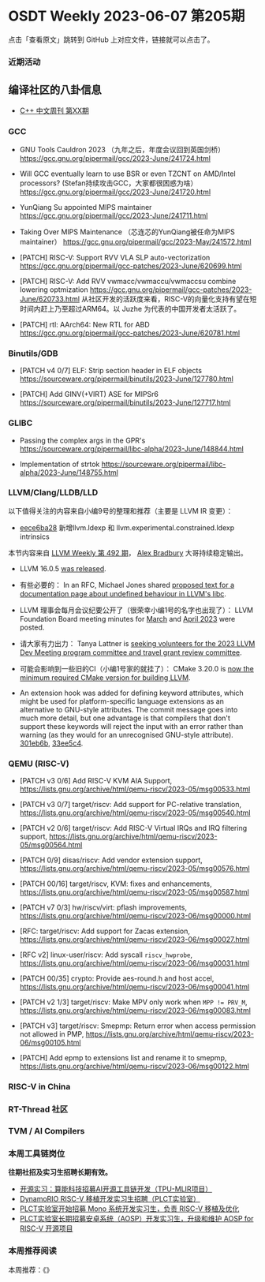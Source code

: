 # OSDT Weekly 2023-06-07 第205期

点击「查看原文」跳转到 GitHub 上对应文件，链接就可以点击了。

### 近期活动

## 编译社区的八卦信息

- [C++ 中文周刊 第XX期]()

### GCC

- GNU Tools Cauldron 2023 （九年之后，年度会议回到英国剑桥）    
  https://gcc.gnu.org/pipermail/gcc/2023-June/241724.html

- Will GCC eventually learn to use BSR or even TZCNT on AMD/Intel processors? (Stefan持续攻击GCC，大家都很困惑为啥）
  https://gcc.gnu.org/pipermail/gcc/2023-June/241720.html

- YunQiang Su appointed MIPS maintainer
  https://gcc.gnu.org/pipermail/gcc/2023-June/241711.html
  
- Taking Over MIPS Maintenance （芯连芯的YunQiang被任命为MIPS maintainer）
  https://gcc.gnu.org/pipermail/gcc/2023-May/241572.html
  

- [PATCH] RISC-V: Support RVV VLA SLP auto-vectorization
  https://gcc.gnu.org/pipermail/gcc-patches/2023-June/620699.html

- [PATCH] RISC-V: Add RVV vwmacc/vwmaccu/vwmaccsu combine lowering optmization
  https://gcc.gnu.org/pipermail/gcc-patches/2023-June/620733.html
  从社区开发的活跃度来看，RISC-V的向量化支持有望在短时间内赶上乃至超过ARM64。以 Juzhe 为代表的中国开发者太活跃了。

- [PATCH] rtl: AArch64: New RTL for ABD
  https://gcc.gnu.org/pipermail/gcc-patches/2023-June/620781.html

### Binutils/GDB

- [PATCH v4 0/7] ELF: Strip section header in ELF objects
  https://sourceware.org/pipermail/binutils/2023-June/127780.html

- [PATCH] Add GINV(+VIRT) ASE for MIPSr6
  https://sourceware.org/pipermail/binutils/2023-June/127717.html

### GLIBC

- Passing the complex args in the GPR's
  https://sourceware.org/pipermail/libc-alpha/2023-June/148844.html

- Implementation of strtok
  https://sourceware.org/pipermail/libc-alpha/2023-June/148755.html

### LLVM/Clang/LLDB/LLD


以下值得关注的内容来自小编9号的整理和推荐（主要是 LLVM IR 变更）：

- [eece6ba28](https://github.com/llvm/llvm-project/commit/eece6ba283bd763e6d7109ae9e155e81cfee0651) 新增llvm.ldexp 和 llvm.experimental.constrained.ldexp intrinsics

本节内容来自 [LLVM Weekly 第 492 期](http://llvmweekly.org/issue/492)，
[Alex Bradbury](https://www.linkedin.com/in/alex-bradbury/) 大哥持续稳定输出。

* LLVM 16.0.5 [was released](https://discourse.llvm.org/t/16-0-5-releae/71097).

* 有些必要的： In an RFC, Michael Jones shared [proposed text for a documentation page about undefined behaviour in LLVM's libc](https://discourse.llvm.org/t/rfc-defining-undefined-behavior-in-libc/71028).

* LLVM 理事会每月会议纪要公开了（很荣幸小编1号的名字也出现了）： LLVM Foundation Board meeting minutes for [March](https://discourse.llvm.org/t/board-meeting-minutes-march-2023/71089) and [April 2023](https://discourse.llvm.org/t/board-meeting-minutes-april-2023/71090) were posted.

* 请大家有力出力： Tanya Lattner is [seeking volunteers for the 2023 LLVM Dev Meeting program committee and travel grant review committee](https://discourse.llvm.org/t/volunteers-needed-for-the-2023-llvm-developers-meeting-program-travel-grants/71092).

* 可能会影响到一些旧的CI（小编1号家的就挂了）： CMake 3.20.0 is [now the minimum required CMake version for building LLVM](https://discourse.llvm.org/t/llvms-minimum-required-cmake-version-is-now-3-20-0/71109).

* An extension hook was added for defining keyword attributes, which might be used for platform-specific language extensions as an alternative to GNU-style attributes. The commit message goes into much more detail, but one advantage is that compilers that don't support these keywords will reject the input with an error rather than warning (as they would for an unrecognised GNU-style attribute).
  [301eb6b](https://reviews.llvm.org/rG301eb6b68f30),
  [33ee5c4](https://reviews.llvm.org/rG33ee5c466346).

### QEMU (RISC-V)


- [PATCH v3 0/6] Add RISC-V KVM AIA Support,
  https://lists.gnu.org/archive/html/qemu-riscv/2023-05/msg00533.html

- [PATCH v3 0/7] target/riscv: Add support for PC-relative translation,
  https://lists.gnu.org/archive/html/qemu-riscv/2023-05/msg00540.html

- [PATCH v2 0/6] target/riscv: Add RISC-V Virtual IRQs and IRQ filtering support,
  https://lists.gnu.org/archive/html/qemu-riscv/2023-05/msg00564.html

- [PATCH 0/9] disas/riscv: Add vendor extension support,
  https://lists.gnu.org/archive/html/qemu-riscv/2023-05/msg00576.html

- [PATCH 00/16] target/riscv, KVM: fixes and enhancements,
  https://lists.gnu.org/archive/html/qemu-riscv/2023-05/msg00587.html

- [PATCH v7 0/3] hw/riscv/virt: pflash improvements,
  https://lists.gnu.org/archive/html/qemu-riscv/2023-06/msg00000.html

- [RFC: target/riscv: Add support for Zacas extension,
  https://lists.gnu.org/archive/html/qemu-riscv/2023-06/msg00027.html

- [RFC v2] linux-user/riscv: Add syscall `riscv_hwprobe`,
  https://lists.gnu.org/archive/html/qemu-riscv/2023-06/msg00031.html

- [PATCH 00/35] crypto: Provide aes-round.h and host accel,
  https://lists.gnu.org/archive/html/qemu-riscv/2023-06/msg00041.html

- [PATCH v2 1/3] target/riscv: Make MPV only work when `MPP != PRV_M`,
  https://lists.gnu.org/archive/html/qemu-riscv/2023-06/msg00083.html

- [PATCH v3] target/riscv: Smepmp: Return error when access permission not allowed in PMP,
  https://lists.gnu.org/archive/html/qemu-riscv/2023-06/msg00105.html

- [PATCH] Add epmp to extensions list and rename it to smepmp,
  https://lists.gnu.org/archive/html/qemu-riscv/2023-06/msg00122.html

### RISC-V in China

### RT-Thread 社区

### TVM / AI Compilers

### 本周工具链岗位

**往期社招及实习生招聘长期有效。**

- [开源实习：算能科技招募AI开源工具链开发（TPU-MLIR项目）](https://mp.weixin.qq.com/s/IBJh0ip4k11PzIMZecsWSw)
- [DynamoRIO RISC-V 移植开发实习生招聘（PLCT实验室）](https://mp.weixin.qq.com/s/J_5TjT6DOqeOXJXQI5VQxw)
- [PLCT实验室开始招募 Mono 系统开发实习生，负责 RISC-V 移植及优化](https://mp.weixin.qq.com/s/whEW7Hay1jIP1tBzIPay1A)
- [PLCT实验室长期招募安卓系统（AOSP）开发实习生，升级和维护 AOSP for RISC-V 开源项目](https://mp.weixin.qq.com/s/dJP2cEB1nex2inR5c-cJog)


### 本周推荐阅读

本周推荐：《》
